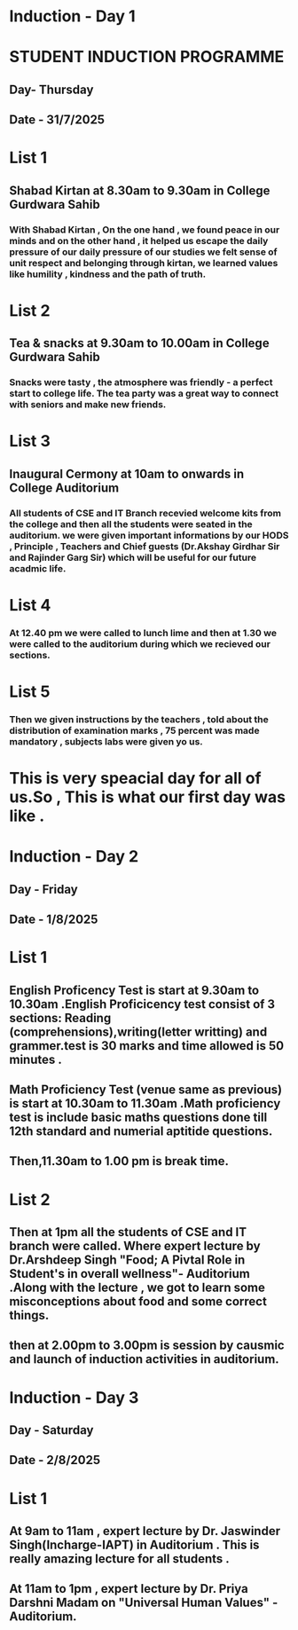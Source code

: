 # Induction - Day 1
# STUDENT INDUCTION PROGRAMME
## Day- Thursday
## Date - 31/7/2025
# List 1
## Shabad Kirtan at 8.30am to 9.30am in College Gurdwara Sahib 
### With Shabad Kirtan , On the one hand , we found peace in our minds and on the other hand , it helped us escape the daily pressure of our daily pressure of our studies we felt sense of unit respect and belonging  through kirtan, we learned values like humility , kindness and the path of truth.
# List 2
## Tea & snacks at 9.30am to 10.00am in College Gurdwara Sahib
### Snacks were tasty , the atmosphere was friendly - a perfect start to college life. The tea party was a great way to connect with seniors and make new friends.
# List 3
## Inaugural Cermony at 10am to onwards in College Auditorium
### All students of CSE and IT Branch recevied welcome kits from the college and then all the students were seated in the auditorium. we were given important informations by our HODS , Principle , Teachers and Chief guests (Dr.Akshay Girdhar Sir and Rajinder Garg Sir) which will be useful for our future acadmic life.
# List 4
### At 12.40 pm we were called to lunch lime and then at 1.30 we were called to the auditorium during which we recieved our sections.
# List 5
### Then we given instructions by the teachers , told about the distribution of examination marks , 75 percent was made mandatory , subjects labs were given yo us.
# This is very speacial day for all of us.So , This is what our first day was like .
# Induction - Day 2
## Day - Friday
## Date - 1/8/2025
# List 1
## English Proficency Test is start at 9.30am to 10.30am .English Proficicency test consist of 3 sections: Reading (comprehensions),writing(letter writting) and grammer.test is 30 marks and time allowed is 50 minutes .
## Math Proficiency Test (venue same as previous) is start at 10.30am to 11.30am .Math proficiency test is include basic maths questions done till 12th standard and numerial aptitide questions.
## Then,11.30am to 1.00 pm is break time.
# List 2
## Then at 1pm all the students of CSE and IT branch were called. Where expert lecture by Dr.Arshdeep Singh "Food; A Pivtal Role in Student's in overall wellness"- Auditorium .Along with the lecture , we got to learn some misconceptions about food and some correct things.
## then at 2.00pm to 3.00pm is session by causmic and launch of induction activities in auditorium.
# Induction - Day 3
## Day - Saturday
## Date - 2/8/2025
# List 1
## At 9am to 11am , expert lecture by Dr. Jaswinder Singh(Incharge-IAPT) in Auditorium . This is really amazing lecture for all students .
## At 11am to 1pm , expert lecture by Dr. Priya Darshni Madam on "Universal Human Values" -Auditorium.

